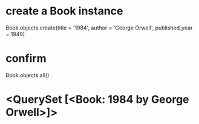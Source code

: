 # create a Book instance
Book.objects.create(title = '1984', author = 'George Orwell', published_year = 1949)


# confirm
Book.objects.all()
# <QuerySet [<Book: 1984 by George Orwell>]>


